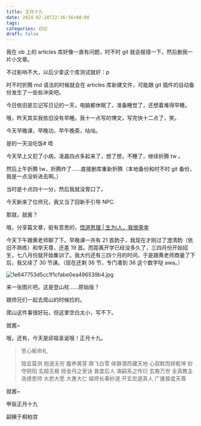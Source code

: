 ```yaml
---
title: 正月十九
date: 2024-02-28T22:36:56+08:00
tags: 
categories: 日记
draft: false
---
```

我在 ob 上的 articles 库好像一直有问题，时不时 git 就会报错一下，然后删我一片小文章。

不过影响不大，以后少拿这个库测试就好：p

时不时折腾 md 语法的时候就会在 articles 库新建文件，可能跟 git 插件的自动备份发生了一些些冲突吧。

今日依旧是忘记写日记的一天，电脑都休眠了，准备睡觉了，还想着难得早睡。

哦，昨天其实我依旧没有早睡。我十一点写的博文，写完快十二点了，笑。

今天早晚课，早晚功，早午晚斋，咕咕。

是的一天没吃饭# 唔

今天早上又犯了小病，凌晨四点多起来了，想了想，不睡了，继续折腾 tw 。

然后上午折腾 tw，折腾炸了……直接删库重新折腾（本地备份和时不时 git 备份，我是一点没听进去啊。）

当时是十点四十一分，然后我就没胃口了。

今天新来了位师兄，我又当了回新手引导 NPC.

那就，就酱？

哦，分享篇文章，挺有意思的，[悟道思理 | 生为i人，我很荣幸](https://mp.weixin.qq.com/s/GKMBkeCKL2fTJ9kCq8BCog)

今天下午跟黄老师聊了下。早晚课一共有 21 首韵子，我现在才刚过了澄清韵（依旧不熟练）和举天尊，还差 19 首。而距离开学已经没多久了，三四月份开始招生，七八月份就开始集训了。我大约还有三四个月的时间，于是跟黄老师商量了下后，我又续了 30 节课。（现在还剩 36 节，专门凑到 36 这个数字哒 awa。）

![1e647753d5cc1f1cfabe0ea496539b4.jpg](https://cdn.jsdelivr.net/gh/luo029/blogimage@main/24%200228%202231%2059.png)

来一张图片吧。这是登山杖……原始版？

跟师兄们一起去爬山的时候捡的。

爬山这件事很好玩，但这里空白太小，写不下。

就酱~

哦，还有，今天是邱祖圣诞哦！正月十九。

> 至心皈命礼
> 
> 隐显莫测 抱道无穷 腹养黄芽 鼎飞白雪 体静潜而藏天地 心寂默而转乾坤 妙夺阴阳 玄超无极 授金丹之至诀 普度后人 演嗣系之传衍 玄裔万世 全真教主 浩德恩师 大悲大愿 大惠大仁 祖师长春妙道 开玄宏道真人 广援普度天尊

就酱~

甲辰正月十九

嗣檙于桐柏宫